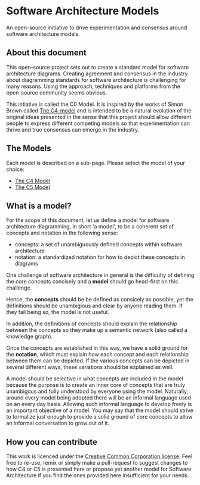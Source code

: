 # Software Architecture Models

An open-source initiative to drive experimentation and consensus around software architecture models.

## About this document

This open-source project sets out to create a standard model for software architecture diagrams.
Creating agreement and consensus in the industry about diagramming standards for software architecture is challenging for many reasons. Using the approach, techniques and platforms from the open-source community seems obvious.

This intiative is called the C0 Model. It is inspired by the works of Simon Brown called [The C4-model](https://c4model.com/) and is intended to be a natural evolution of the original ideas presented in the sense that this project should allow different people to express different competing models so that experimentation can thrive and true consensus can emerge in the industry.

## The Models

Each model is described on a sub-page. Please select the model of your choice:

- [The C4 Model](./c4model/README.md)
- [The C5 Model](./c5model/README.md)

## What is a model?

For the scope of this document, let us define a model for software architecture diagramming, in short 'a model', to be a coherent set of concepts and notation in the following sense:

- concepts: a set of unambiguously defined concepts within software architecture
- notation: a standardized notation for how to depict these concepts in diagrams

One challenge of software architecture in general is the difficulty of defining the core concepts concisely and a **model** should go head-first on this challenge.

Hence, the **concepts** should be be defined as consicely as possible, yet the definitions should be unambigious and clear by anyone reading them. If they fail being so, the model is not useful.

In addition, the definitions of concepts should explain the relationship between the concepts so they make up a semantic network (also called a knowledge graph).

Once the concepts are established in this way, we have a solid ground for the **notation**, which must explain how each concept and each relationship between them can be depicted. If the various concepts can be depicted in several different ways, these variations should be explained as well.

A model should be selective in what concepts are included in the model because the purpose is to create an inner core of concepts that are truly unambigous and fully understood by everyone using the model. Naturally, around every model being adopted there will be an informal language used on an every day basis. Allowing such informal language to develop freely is an important objective of a model. You may say that the model should strive to formalize just enough to provide a solid ground of core concepts to allow an informal conversation to grow out of it.

## How you can contribute

This work is licenced under the [Creative Common Corporation license](https://creativecommons.org/licenses/by/4.0/). Feel free to re-use, remix or simply make a pull-request to suggest changes to how C4 or C5 is presented here or propose yet another model for Software Architecture if you find the ones provided here insufficient for your needs.
